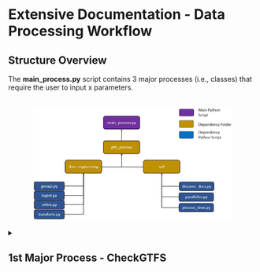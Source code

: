 # Extensive Documentation - Data Processing Workflow 

## Structure Overview
The **main_process.py** script contains 3 major processes (i.e., classes) that require the user to input x parameters.
<br>
<br>
<p align='center'><img src='../../../img/main_process_flow.JPG' width='80%'/></p>

<details><summary><h2>1st Major Process - CheckGTFS</h2></summary>

### A) Purpose
Checks for any updates static GTFS files relative to the date collection of the GTFS-RT. If there is an update, the process will download and create new GTFS routes and transit stops as csv and shapefiles in parallel. Having the appropriate shapefiles up-to-date are critical as it is used to calculate transit metrics downstream. 

### B) Function Details
With a total of 692 lines of code in the <strong>refine.py</strong> script, <strong>CheckGTFS</strong> class depends on two internal classes, which are <strong>GenCsvGTFS</strong> and <strong>GenShpGTFS</strong>. However, these classes are conditional indicating that they will only execute if an update is required. Otherwise, it will skip and proceed to the next workflow process. Parallel run-time varies on the number of cores (and CPU type) available and number of routes that represent the transit network. For Calgary Transit on an 8-core Intel Xeon machine, took about 50 minutes to complete. By comparison on a 96-core machine - 5 minutes to complete.  

### C) Dependencies
**Internal Classes**
<ol>
	<li><strong><i>GenCsvGTFS</i></strong>
		<ul>
			<li>Creates transit routes and stops as CSV files from the updated static GTFS files.</li>
		</ul>
	</li>
	<li><strong><i>GenShpGTFS</i></strong> 
		<ul><li>Creates transit routes (undissolved and undissolved) and stops as shapefiles stored in the <a href='../data/2_staging'>../data/2_staging</a> folder via Route and Stops, respectively.</li></ul>
	</li>
</ol>

**Utils:** discover_docs.py, parallelize.py, process_time.py

### D) Required Parameters
1) ***main_link*** - the main string inside the main hyperlink (e.g., https://transitfeeds.com).
2) ***pattern_txt*** - the pattern text in the hyperlink. 
3) ***hyperlink*** - the main hyperlink (e.g., https://transitfeeds.com/p/calgary-transit/238/latest/download)
4) ***start_method*** - the start method to initiate parallel processing (Linux set to "fork" or "spawn" if using ArcPy; Windows set to "spawn").
5) ***wkid*** - Well-known ID of the spatial reference. 

### E) Step Details

Below are the backend steps (in order) briefly explained followed by a graphic that encapsulates it.
<ol>
	<li>Run <strong>CheckGTFS</strong>
		<ul>
			<li>Get inventory of GTFS-RT csv files that need to be processed (lines 554-578).</li>
			<li>Get the static GTFS files from the transit agency (lines 649-692).</li>
			<li>Create required directories if they don't exist and migrate GTFS-RT to specified date folder (lines 581-631).</li>
			<li>If there are no static GTFS files in specified date folder, download and extract updated version and proceed to GenCsvGTFS and GenShpGTFS class (lines 633-646).
		</ul>
	</li>
	<br>
	<li>If true, initiate <strong>GenCsvGTFS</strong>
		<ul>
			<li>Create sub-folders (TripIDs, Stops, Routes) in the 2_staging folder if it does not exist (lines 371-382)</li>
			<li>Read selected static GTFS files and create GTFS routes and transit stops as csv files in parallel (lines 477-525).</li>
		</ul>
	</li>
	<br>
	<li>If true, initiate <strong>GenShpGTFS</strong>
		<ul>
			<li>List csv files (lines 77-98 executed in line 53) and then create undissolved transit routes and transit stops (lines 184-207 executed in lines 56-59) in parallel.</li>
			<ul>
				<li>Restructure dataframe to identify which indices does each transit stop belong to to create undissolved and dissolved transit routes (lines 101-150).</li>
				<li>Create undissolved (i.e., individual line segment) transit route (lines 210-254).</li>
				<li>Create transit stops for each route (lines 257-286).</li>	
			</ul>
			<li>List recently created shapefiles (lines 289-309 executed in line 66) and then create in parallel dissolved transit routes as shapefiles (lines 318-329 executed in line 312-315 via lines 69-72).</li>
		</ul>
	</li>
</ol>
<br>
<br>
<p align='center'><img src='../../../img/process_refine.JPG' width='80%'/></p>
<br>
<br>
	
## F) Packages Used & Purpose
| Package | Purpose |
| :--------: | ------- |
|    re   | To compile regex expressions in a pattern text. |
| shutil  | To move GTFS-RT to its date folder where dated static GTFS files are stored. |
| zipfile | To unzip downloaded static GTFS files. |
| os.path | Create project sub-folders and sub-folder in the 2_staging folder, if they don't exist. |
| multiprocessing | In preparation for the parallel processing, use the cpu_count function to count how many CPUs available on the machine. |
| requests | Get hyperlinks and latest update from the transit feed supplying static GTFS files. |
| bs4 | Parsing html data into readable format via BeautifulSoup. |
| Pandas | Reading tables and csv files, and performing data engineering processes. |
| NumPy | Index searching and splitting list into nested arrays in preparation for parallel procesing. | 
| ArcGIS API for Python | Creating Polyline and Point geometries, converting to spatial dataframes and exporting to shapefiles in parallel. |
| ArcPy | Using the dissolve function in parallel to create dissolved transit routes. |
| time  | Formatting date string to month number. |
| tqdm | Progress bar. |

</details>
